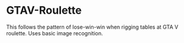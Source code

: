 # GTAV-Roulette
This follows the pattern of lose-win-win when rigging tables at GTA V roulette. Uses basic image recognition.
